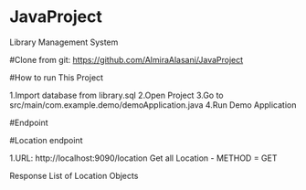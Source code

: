 # JavaProject
Library Management System

#Clone from git: https://github.com/AlmiraAlasani/JavaProject

#How to run This Project

1.Import database from library.sql
2.Open Project
3.Go to src/main/com.example.demo/demoApplication.java
4.Run Demo Application

#Endpoint

#Location endpoint

1.URL: http://localhost:9090/location Get all Location - METHOD = GET

Response List of Location Objects

